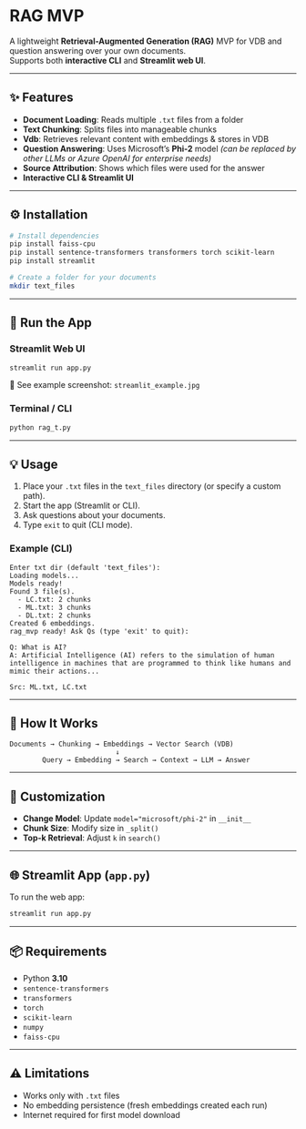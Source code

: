 # RAG MVP

A lightweight **Retrieval-Augmented Generation (RAG)** MVP for VDB and question answering over your own documents.  
Supports both **interactive CLI** and **Streamlit web UI**.

---

## ✨ Features
- **Document Loading**: Reads multiple `.txt` files from a folder  
- **Text Chunking**: Splits files into manageable chunks  
- **Vdb**: Retrieves relevant content with embeddings & stores in VDB  
- **Question Answering**: Uses Microsoft’s **Phi-2** model *(can be replaced by other LLMs or Azure OpenAI for enterprise needs)*  
- **Source Attribution**: Shows which files were used for the answer  
- **Interactive CLI & Streamlit UI**

---

## ⚙️ Installation

```bash
# Install dependencies
pip install faiss-cpu
pip install sentence-transformers transformers torch scikit-learn
pip install streamlit

# Create a folder for your documents
mkdir text_files
```

---

## 🚀 Run the App

### Streamlit Web UI
```bash
streamlit run app.py
```
📸 See example screenshot: `streamlit_example.jpg`

### Terminal / CLI
```bash
python rag_t.py
```

---

## 💡 Usage

1. Place your `.txt` files in the `text_files` directory (or specify a custom path).  
2. Start the app (Streamlit or CLI).  
3. Ask questions about your documents.  
4. Type `exit` to quit (CLI mode).

### Example (CLI)
```
Enter txt dir (default 'text_files'): 
Loading models...
Models ready!
Found 3 file(s).
  - LC.txt: 2 chunks
  - ML.txt: 3 chunks
  - DL.txt: 2 chunks
Created 6 embeddings.
rag_mvp ready! Ask Qs (type 'exit' to quit):

Q: What is AI?
A: Artificial Intelligence (AI) refers to the simulation of human intelligence in machines that are programmed to think like humans and mimic their actions...

Src: ML.txt, LC.txt
```

---

## 🔎 How It Works

```
Documents → Chunking → Embeddings → Vector Search (VDB)
                          ↓
        Query → Embedding → Search → Context → LLM → Answer
```

---

## 🔧 Customization

- **Change Model**: Update `model="microsoft/phi-2"` in `__init__`  
- **Chunk Size**: Modify size in `_split()`  
- **Top-k Retrieval**: Adjust `k` in `search()`  

---

## 🌐 Streamlit App (`app.py`)

To run the web app:
```bash
streamlit run app.py
```

---

## 📦 Requirements
- Python **3.10**  
- `sentence-transformers`  
- `transformers`  
- `torch`  
- `scikit-learn`  
- `numpy`  
- `faiss-cpu`

---

## ⚠️ Limitations
- Works only with `.txt` files  
- No embedding persistence (fresh embeddings created each run)  
- Internet required for first model download  
